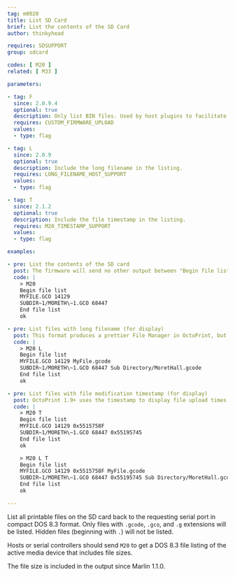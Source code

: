 ```yaml
---
tag: m0020
title: List SD Card
brief: List the contents of the SD Card
author: thinkyhead

requires: SDSUPPORT
group: sdcard

codes: [ M20 ]
related: [ M33 ]

parameters:

- tag: F
  since: 2.0.9.4
  optional: true
  description: Only list BIN files. Used by host plugins to facilitate firmware upload.
  requires: CUSTOM_FIRMWARE_UPLOAD
  values:
  - type: flag

- tag: L
  since: 2.0.9
  optional: true
  description: Include the long filename in the listing.
  requires: LONG_FILENAME_HOST_SUPPORT
  values:
  - type: flag

- tag: T
  since: 2.1.2
  optional: true
  description: Include the file timestamp in the listing.
  requires: M20_TIMESTAMP_SUPPORT
  values:
  - type: flag

examples:

- pre: List the contents of the SD card
  post: The firmware will send no other output between "Begin file list" and "End file list."
  code: |
    > M20
    Begin file list
    MYFILE.GCO 14129
    SUBDIR~1/MORETH\~1.GCO 68447
    End file list
    ok

- pre: List files with long filename (for display)
  post: This format produces a prettier File Manager in OctoPrint, but the long name is not used in selecting the file to print, nor are folder long names included.
  code: |
    > M20 L
    Begin file list
    MYFILE.GCO 14129 MyFile.gcode
    SUBDIR~1/MORETH\~1.GCO 68447 Sub Directory/MoretHall.gcode
    End file list
    ok

- pre: List files with file modification timestamp (for display)
  post: OctoPrint 1.9+ uses the timestamp to display file upload times.
  code: |
    > M20 T
    Begin file list
    MYFILE.GCO 14129 0x5515758F
    SUBDIR~1/MORETH\~1.GCO 68447 0x55195745
    End file list
    ok

    > M20 L T
    Begin file list
    MYFILE.GCO 14129 0x5515758F MyFile.gcode
    SUBDIR~1/MORETH\~1.GCO 68447 0x55195745 Sub Directory/MoretHall.gcode
    End file list
    ok

---
```


List all printable files on the SD card back to the requesting serial port in compact DOS 8.3 format. Only files with `.gcode`, `.gco`, and `.g` extensions will be listed. Hidden files (beginning with `.`) will not be listed.

Hosts or serial controllers should send `M20` to get a DOS 8.3 file listing of the active media device that includes file sizes.

The file size is included in the output since Marlin 1.1.0.
